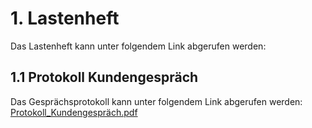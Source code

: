 # 1. Lastenheft
Das Lastenheft kann unter folgendem Link abgerufen werden:

## 1.1 Protokoll Kundengespräch
Das Gesprächsprotokoll kann unter folgendem Link abgerufen werden:
[Protokoll_Kundengespräch.pdf](https://github.com/gz-bad-erzland-p3/docs/files/10092300/Protokoll_Kundengesprach_Unterschrieben.pdf)

